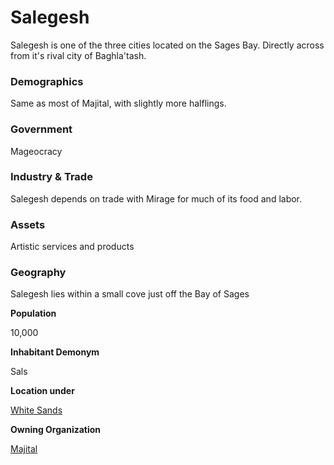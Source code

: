 Salegesh
========

Salegesh is one of the three cities located on the Sages Bay. Directly across from it's rival city of Baghla'tash.

### Demographics

Same as most of Majital, with slightly more halflings.

### Government

Mageocracy

### Industry & Trade

Salegesh depends on trade with Mirage for much of its food and labor.

### Assets

Artistic services and products

### Geography

Salegesh lies within a small cove just off the Bay of Sages

**Population**

10,000

**Inhabitant Demonym**

Sals

**Location under**

[White Sands](/w/Ecaros-xohoo/a/white-sands-location)

**Owning Organization**

[Majital](/w/Ecaros-xohoo/a/majital-article)
